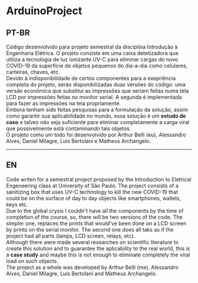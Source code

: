 # ArduinoProject
## PT-BR  
  Código desenvolvido para projeto semestral da disciplina Introdução à Engenharia Elétrica. O projeto consiste em uma caixa detetizadora que utiliza a tecnologia de luz ionizante UV-C para eliminar cargas do novo COVID-19 da superfície de objetos pequenos do dia-a-dia como celulares, carteiras, chaves, etc.\
  Devido à indisponibilidade de certos componentes para a exepriência completa do projeto, serão disponibilizadas duas versões do código: uma versão econômica que substitui as impressões que seriam feitas numa tela LCD por impressões fetias no monitor serial. A segunda é implementada para fazer as impressões na tela propriamente.\
  Embora tenham sido feitas pesquisas para a formulação da solução, assim como garantir sua aplicabilidade no mundo, essa solução é um **estudo de caso** e talvez não seja suficiente para eliminar completamente a carga viral que possivelmente está contaminando tais objetos.\
  O projeto como um todo foi desenvolvido por Arthur Belli (eu), Alessandro Alves, Daniel Milagre, Luis Bertolani e Matheus Archangelo.
***
## EN  
  Code writen for a semestral project proposed by the Introduction to Eletrical Engeneering class at University of São Paulo. The project consists of a sanitizing box that uses UV-C technology to kill the new COVID-19 that could be on the surface of day to day objects like smartphones, wallets, keys etc.\
  Due to the global crysis I couldn't have all the components by the time of completion of the course, so, there will be two versions of the code. The simpler one, replaces the prints that would've been done on a LCD screen by prints on the serial monitor. The second one does all taks as if the project had all parts (lamps, LCD screen, relays, etc).\
  Although there were made several researches on scientific literature to create this solution and to guarantee the aplicability to the real world, this is a **case study** and maybe this is not enough to eliminate completely the viral load on such objects.\
  The project as a whole was developed by Arthur Belli (me), Alessandro Alves, Daniel Milagre, Luis Bertolani and Matheus Archangelo.

